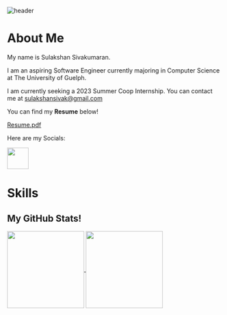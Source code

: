 ![header](https://capsule-render.vercel.app/api?type=waving&color=auto&height=300&section=header&text=Hello%20World!&fontSize=90&animation=fadeIn&fontAlignY=38)

# About Me

My name is Sulakshan Sivakumaran. 

I am an aspiring Software Engineer currently majoring in Computer Science at The University of Guelph.

I am currently seeking a 2023 Summer Coop Internship. You can contact me at sulakshansivak@gmail.com
  
You can find my <b>Resume</b> below!

[Resume.pdf](https://github.com/SulakshanSiva/SulakshanSiva/files/10329794/Resume.pdf)
  
Here are my Socials: 

<a href="https://www.linkedin.com/in/sulakshansiva/">
    <img height="50" src="https://user-images.githubusercontent.com/68358652/210189498-bba6fb66-ba2a-40a0-be38-3c3b4ad25d93.png"/>
</a>

# Skills


## My GitHub Stats!

<a href="https://github.com/SulakshanSiva">
  <img height="180em" align="center" 
       src="https://github-readme-stats.vercel.app/api?username=SulakshanSiva&count_private=true&show_icons=true&theme=vue-dark" />
  <img height="180em" align="center" 
       src="https://github-readme-stats.vercel.app/api/top-langs/?username=SulakshanSiva&theme=vue-dark&langs_count=6&layout=compact" />
</a>
